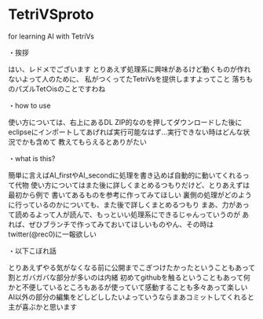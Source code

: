 # TetriVSproto
for learning AI with TetriVs

・挨拶

はい、レドメでございます
とりあえず処理系に興味があるけど動くものが作れないよって人のために、
私がつくってたTetriVsを提供しますよってこと
落ちものパズルTet○isのことですわね

・how to use

使い方については、右上にあるDL ZIP的なのを押してダウンロードした後に
eclipseにインポートしてあげれば実行可能なはず…実行できない時はどんな状況でかも含めて
教えてもらえるとありがたい

・what is this?

簡単に言えばAI_firstやAI_secondに処理を書き込めば自動的に動いてくれるって代物
使い方についてはまた後に詳しくまとめるつもりだけど、とりあえずは最初から例で
書いてあるものを参考に作ってみてほしい
裏側の処理がどのように行っているのかについても、また後で詳しくまとめるつもり
まあ、力があって読めるよって人が読んで、もっといい処理系にできるじゃんっていうのが
あれば、ぜひブランチで作ってみておいてほしいものやん、その時はtwitter(@rec0)に一報欲しい

・以下こぼれ話

とりあえずやる気がなくなる前に公開までこぎつけたかったということもあって割とガバガバな部分が多いのは内緒
初めてgithubを触るということもあって何かと不便しているところもあるが使っていて感動することも多々あって楽しい
AI以外の部分の編集をどしどししたいよっていうならまあコミットしてくれると主が喜ぶかと思います
